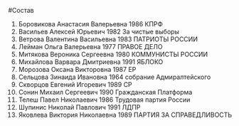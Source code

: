 #Состав
1. Боровикова Анастасия Валерьевна 1986 КПРФ
2. Васильев Алексей Юрьевич 1982 За чистые выборы
3. Ветрова Валентина Васильевна 1983 ПАТРИОТЫ РОССИИ
4. Лейман Ольга Валерьевна 1977 ПРАВОЕ ДЕЛО
5. Митякова Вероника Сергеевна 1980 КОММУНИСТЫ РОССИИ
6. Михайлова Варвара Дмитриевна 1991 ЯБЛОКО
7. Морозова Оксана Викторовна 1987 ЕР
8. Сельцова Зинаида Ивановна 1964 собрание Адмиралтейского
9. Скворцов Евгений Игоревич 1989 СР
10. Сонин Михаил Сергеевич 1990 Гражданская Платформа
11. Телеш Павел Николаевич 1986 Трудовая партия России
12. Шупинис Николай Павлович 1991 ЛДПР
13. Яковлева Виктория Николаевна 1989 ПАРТИЯ ЗА СПРАВЕДЛИВОСТЬ
